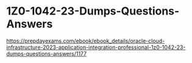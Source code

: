 # 1Z0-1042-23-Dumps-Questions-Answers
https://prepdayexams.com/ebook/ebook_details/oracle-cloud-infrastructure-2023-application-integration-professional-1z0-1042-23-dumps-questions-answers/1177
